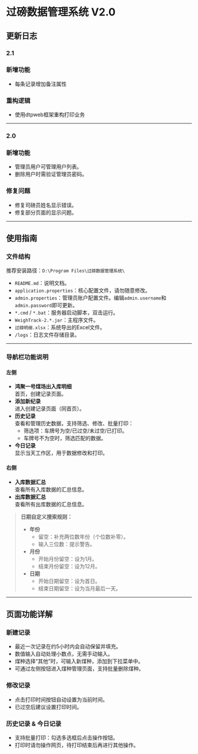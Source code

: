 # 过磅数据管理系统 V2.0

## 更新日志


### 2.1
### 新增功能
- 每条记录增加备注属性

### 重构逻辑
- 使用dtpweb框架重构打印业务

---

### 2.0
### 新增功能
- 管理员用户可管理用户列表。
- 删除用户时需验证管理员密码。

### 修复问题
- 修复司磅员姓名显示错误。
- 修复部分页面的显示问题。

---

## 使用指南

### 文件结构
推荐安装路径：`D:\Program Files\过磅数据管理系统\`
- `README.md`：说明文档。
- `application.properties`：核心配置文件，请勿随意修改。
- `admin.properties`：管理员账户配置文件。编辑`admin.username`和`admin.password`即可更新。
- `*.cmd` / `*.bat`：服务器启动脚本，双击运行。
- `WeighTrack-2.*.jar`：主程序文件。
- `过磅明细.xlsx`：系统导出的Excel文件。
- `/logs`：日志文件存储目录。

---

### 导航栏功能说明

#### 左侧
- **鸿聚一号煤场出入库明细**  
  首页，创建记录页面。
- **添加新纪录**  
  进入创建记录页面（同首页）。
- **历史记录**  
  查看和管理历史数据，支持筛选、修改、批量打印：
  - 筛选项：车牌号为空/已过空/未过空/已打印。
  - 车牌号不为空时，筛选匹配的数据。
- **今日记录**  
  显示当天工作区，用于数据修改和打印。

#### 右侧
- **入库数据汇总**  
  查看所有入库数据的汇总信息。
- **出库数据汇总**  
  查看所有出库数据的汇总信息。

> **日期自定义搜索规则：**
> - **年份**  
>   - 留空：补充两位数年份（个位数补零）。  
>   - 输入三位数：提示警告。
> - **月份**  
>   - 开始月份留空：设为1月。  
>   - 结束月份留空：设为12月。
> - **日期**  
>   - 开始日期留空：设为首日。  
>   - 结束日期留空：设为当月最后一天。

---

## 页面功能详解

### 新建记录
- 最近一次记录在约5小时内会自动保留并填充。
- 数值输入自动处理小数点，无需手动输入。
- 煤种选择“其他”时，可输入新煤种，添加到下拉菜单中。
- 可通过左侧按钮进入煤种管理页面，支持批量删除煤种。

### 修改记录
- 点击打印时间按钮自动设置为当前时间。
- 已过空后建议设置打印时间。

### 历史记录 & 今日记录
- 支持批量打印：勾选多选框后点击操作按钮。
- 打印时请勿操作网页，待打印结束后再进行其他操作。
